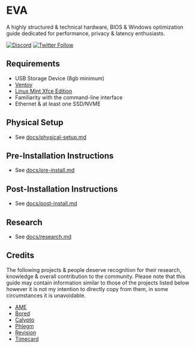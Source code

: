# EVA

A highly structured & technical hardware, BIOS & Windows optimization guide dedicated for performance, privacy & latency enthusiasts.

[![Discord](https://discord.com/api/guilds/994887453599076422/widget.png?style=shield)](https://discord.gg/yrAnChXXZw) [![Twitter Follow](https://img.shields.io/twitter/follow/amitxv?label=Follow%20me%20for%20updates%21&style=social)](https://twitter.com/amitxv)

## Requirements

- USB Storage Device (8gb minimum)
- [Ventoy](https://github.com/ventoy/Ventoy/releases)
- [Linux Mint Xfce Edition](https://linuxmint.com/edition.php?id=294)
- Familiarity with the command-line interface
- Ethernet & at least one SSD/NVME

## Physical Setup

- See [docs/physical-setup.md](./docs/physical-setup.md)

## Pre-Installation Instructions

- See [docs/pre-install.md](./docs/pre-install.md)

## Post-Installation Instructions

- See [docs/post-install.md](./docs/post-install.md)

## Research

- See [docs/research.md](./docs/research.md)

## Credits

The following projects & people deserve recognition for their research, knowledge & overall contribution to the community. Please note that this guide may contain information similar to those of the projects listed below however it is not my intention to directly copy from them, in some circumstances it is unavoidable.

- [AME](https://ameliorated.info/)
- [Bored](https://github.com/BoringBoredom/PC-Optimization-Hub)
- [Calypto](https://docs.google.com/document/d/1c2-lUJq74wuYK1WrA_bIvgb89dUN0sj8-hO3vqmrau4/edit)
- [Phlegm](https://twitter.com/getggos)
- [Revision](https://sites.google.com/view/meetrevision)
- [Timecard](https://github.com/djdallmann/GamingPCSetup/)
